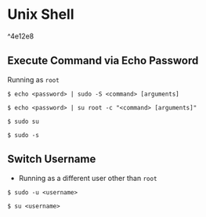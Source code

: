 # Unix Shell

^4e12e8

## Execute Command via Echo Password

Running as `root`

`$ echo <password> | sudo -S <command> [arguments]`

`$ echo <password> | su root -c "<command> [arguments]"`

`$ sudo su`

`$ sudo -s`

## Switch Username

- Running as a different user other than `root`

`$ sudo -u <username>`

`$ su <username>`